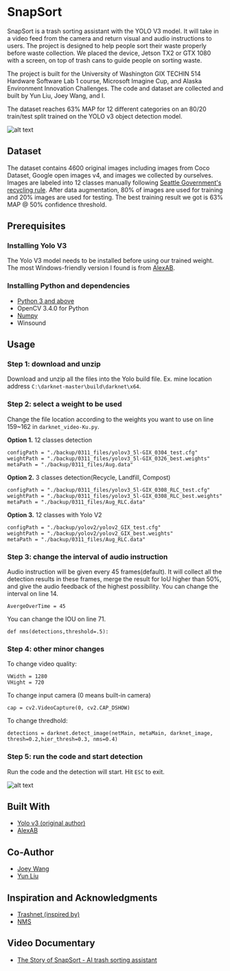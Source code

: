 # SnapSort
SnapSort is a trash sorting assistant with the YOLO V3 model. It will take in a video feed from the camera and return visual and audio instructions to users. The project is designed to help people sort their waste properly before waste collection. We placed the device, Jetson TX2 or GTX 1080 with a screen, on top of trash cans to guide people on sorting waste.

The project is built for the University of Washington GIX TECHIN 514 Hardware Software Lab 1 course, Microsoft Imagine Cup, and Alaska Environment Innovation Challenges. The code and dataset are collected and built by Yun Liu, Joey Wang, and I. 

The dataset reaches 63% MAP for 12 different categories on an 80/20 train/test split trained on the YOLO v3 object detection model.

![alt text](https://github.com/Kuchunan/SnapSort-Trash-Classification-with-YOLO-v3-Darknet/blob/master/Annotation%202020-06-24%20151209.png?raw=true)

## Dataset
The dataset contains 4600 original images including images from Coco Dataset, Google open images v4, and images we collected by ourselves. Images are labeled into 12 classes manually following [Seattle Government's recycling rule](https://www.seattle.gov/utilities/services/recycling/recycle-at-home/where-does-it-go---flyer). After data augmentation, 80% of images are used for training and 20% images are used for testing. The best training result we got is 63% MAP @ 50% confidence threshold.

## Prerequisites

### Installing Yolo V3
The Yolo V3 model needs to be installed before using our trained weight. The most Windows-friendly version I found is from [AlexAB](https://github.com/AlexeyAB/darknet). 

### Installing Python and dependencies
* [Python 3 and above](https://www.python.org/downloads/)
* OpenCV 3.4.0 for Python
* [Numpy](https://numpy.org/)
* Winsound

## Usage
### Step 1: download and unzip
Download and unzip all the files into the Yolo build file.
Ex. mine location address `C:\darknet-master\build\darknet\x64`.

### Step 2: select a weight to be used
Change the file location according to the weights you want to use on line 159~162 in `darknet_video-Ku.py`.

**Option 1.** 12 classes detection
```
configPath = "./backup/0311_files/yolov3_5l-GIX_0304_test.cfg"
weightPath = "./backup/0311_files/yolov3_5l-GIX_0326_best.weights"
metaPath = "./backup/0311_files/Aug.data"
```
**Option 2.** 3 classes detection(Recycle, Landfill, Compost)
```
configPath = "./backup/0311_files/yolov3_5l-GIX_0308_RLC_test.cfg"
weightPath = "./backup/0311_files/yolov3_5l-GIX_0308_RLC_best.weights"
metaPath = "./backup/0311_files/Aug_RLC.data"
```
**Option 3.** 12 classes with Yolo V2
```
configPath = "./backup/yolov2/yolov2_GIX_test.cfg"
weightPath = "./backup/yolov2/yolov2_GIX_best.weights"
metaPath = "./backup/0311_files/Aug_RLC.data"
```

### Step 3: change the interval of audio instruction
Audio instruction will be given every 45 frames(default). It will collect all the detection results in these frames, merge the result for IoU higher than 50%, and give the audio feedback of the highest possibility. You can change the interval on line 14.
```
AvergeOverTime = 45
```
You can change the IOU on line 71.
```
def nms(detections,threshold=.5):
```

### Step 4: other minor changes
To change video quality:
```
VWidth = 1280
VHight = 720
```

To change input camera (0 means built-in camera)
```
cap = cv2.VideoCapture(0, cv2.CAP_DSHOW)
```

To change thredhold:
```
detections = darknet.detect_image(netMain, metaMain, darknet_image, thresh=0.2,hier_thresh=0.3, nms=0.4) 
```

### Step 5: run the code and start detection
Run the code and the detection will start. Hit `ESC` to exit.

![alt text](https://github.com/Kuchunan/SnapSort-Trash-Classification-with-YOLO-v3-Darknet/blob/master/Annotation%202020-06-24%20151501.png?raw=true)

## Built With
- [Yolo v3 (original author)](https://pjreddie.com/)
- [AlexAB](https://github.com/AlexeyAB/darknet)

## Co-Author
- [Joey Wang](https://github.com/JoeyWangTW)
- [Yun Liu](https://github.com/yunliu61)

## Inspiration and Acknowledgments
- [Trashnet (inspired by)](https://github.com/garythung/trashnet)
- [NMS](https://www.kdnuggets.com/2019/12/pedestrian-detection-non-maximum-suppression-algorithm.html)

## Video Documentary
- [The Story of SnapSort - AI trash sorting assistant](https://www.youtube.com/watch?v=aTaK2tVGCpw&feature=youtu.be)
